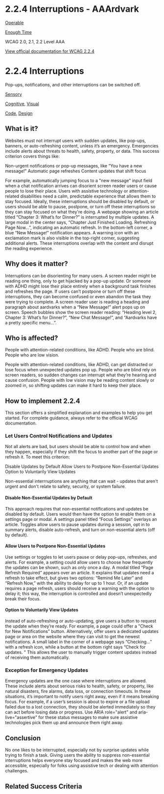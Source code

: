 # 2.2.4 Interruptions - AAArdvark

[Operable](https://aaardvarkaccessibility.com/wcag-principle/operable/)

[Enough Time](https://aaardvarkaccessibility.com/wcag-guideline/enough-time/)

WCAG 2.0, 2.1, 2.2
Level AAA

[View official documentation for WCAG 2.2.4](https://www.w3.org/WAI/WCAG22/Understanding/interruptions.html)

# 2.2.4 Interruptions

Pop-ups, notifications, and other interruptions can be switched off.

[Sensory](https://aaardvarkaccessibility.com/wcag-theme/sensory/) 

 

[Cognitive](https://aaardvarkaccessibility.com/wcag-disability/cognitive/), [Visual](https://aaardvarkaccessibility.com/wcag-disability/visual/) 

 

[Code](https://aaardvarkaccessibility.com/wcag-responsibility/code/), [Design](https://aaardvarkaccessibility.com/wcag-responsibility/design/) 

## What is it?

Websites must not interrupt users with sudden updates, like pop-ups, banners, or auto-refreshing content, unless it’s an emergency. Emergencies include alerts about threats to health, safety, property, or data.
This success criterion covers things like:

Non-urgent notifications or pop-up messages, like “You have a new message!”
Automatic page refreshes
Content updates that shift focus

For example, automatically jumping focus to a "new message" input field when a chat notification arrives can disorient screen reader users or cause people to lose their place.
Users with assistive technology or attention-related disabilities need a calm, predictable experience that allows them to stay focused. Ideally, these interruptions should be disabled by default, or users should be able to pause, postpone, or turn off these interruptions so they can stay focused on what they're doing.
A webpage showing an article titled “Chapter 3: What’s for Dinner?” is interrupted by multiple updates. A large modal in the center says, “Chapter Just Finished Loading. Refreshing Page Now…”, indicating an automatic refresh. In the bottom-left corner, a blue “New Message!” notification appears. A warning icon with an exclamation mark is also visible in the top-right corner, suggesting additional alerts. These interruptions overlap with the content and disrupt the reading experience.

## Why does it matter?

Interruptions can be disorienting for many users. A screen reader might be reading one thing, only to get hijacked by a pop-up update. Or someone with ADHD might lose their place entirely when a background task finishes and refreshes the page.
If users can’t postpone or turn off these interruptions, they can become confused or even abandon the task they were trying to complete.
A screen reader user is reading a heading and paragraph about aardvarks when a “New Message!” alert pops up on screen. Speech bubbles show the screen reader reading: “Heading level 2, Chapter 3: What’s for Dinner?”, “New Chat Message!”, and “Aardvarks have a pretty specific menu...”.

## Who is affected?

People with attention-related conditions, like ADHD. People who are blind. People who are low vision.

People with attention-related conditions, like ADHD, can get distracted or lose focus when unexpected updates pop up.
People who are blind rely on screen readers, so sudden changes can interrupt what they’re hearing and cause confusion.
People with low vision may be reading content slowly or zoomed in, so shifting updates can make it hard to keep their place.

## How to implement 2.2.4

This section offers a simplified explanation and examples to help you get started. For complete guidance, always refer to the official WCAG documentation.

### Let Users Control Notifications and Updates

Not all alerts are bad, but users should be able to control how and when they happen, especially if they shift the focus to another part of the page or refresh it. To meet this criterion:

Disable Updates by Default
Allow Users to Postpone Non-Essential Updates
Option to Voluntarily View Updates

Non-essential interrruptions are anything that can wait - updates that aren't urgent and don't relate to safety, security, or system failure.
#### Disable Non-Essential Updates by Default

This approach requires that non-essential notifications and updates be disabled by default. Users would then have the option to enable them on a settings page or modal.
A settings panel titled “Focus Settings” overlays an article. Toggles allow users to pause updates during a session, opt in to summary alerts, disable auto-refresh, and turn on non-essential alerts (off by default).
#### Allow Users to Postpone Non-Essential Updates

Use settings or toggles to let users pause or delay pop-ups, refreshes, and alerts. For example, a setting could allow users to choose how frequently the updates can be shown, such as only once a day.
A modal titled “Page Refresh Required” appears over an article. It explains that updates need a refresh to take effect, but gives two options: “Remind Me Later” and “Refresh Now,” with the ability to delay for up to 1 hour.
Or, if an update requires a page refresh, users should receive a warning with the option to delay it; this way, the interruption is controlled and doesn’t unexpectedly break their focus.
#### Option to Voluntarily View Updates

Instead of auto-refreshing or auto-updating, give users a button to request the update when they’re ready. For example, a page could offer a "Check for New Notifications" button.
Alternatively, offer users a dedicated updates page or area on the website where they can visit to get the newest notifications.
A small label in the corner of a webpage says “Checking…” with a refresh icon, while a button at the bottom right says “Check for updates. " This allows the user to manually trigger content updates instead of receiving them automatically.
### Exception for Emergency Updates

Emergency updates are the one case where interruptions are allowed. These include alerts about serious risks to health, safety, or property, like natural disasters, fire alarms, data loss, or connection timeouts. In these situations, it’s important to notify users right away, even if it means breaking focus.
For example, if a user’s session is about to expire or a file upload failed due to a lost connection, they should be alerted immediately so they can act before losing data or progress.
Use ARIA role="alert" and aria-live="assertive" for these status messages to make sure assistive technologies pick them up and announce them right away.

## Conclusion

No one likes to be interrupted, especially not by surprise updates while trying to finish a task. Giving users the ability to suppress non-essential interruptions helps everyone stay focused and makes the web more accessible, especially for folks using assistive tech or dealing with attention challenges.

## Related Success Criteria

